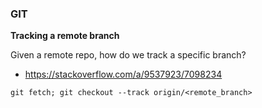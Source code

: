 ### GIT

**Tracking a remote branch**

Given a remote repo, how do we track a specific branch?

- https://stackoverflow.com/a/9537923/7098234

`git fetch; git checkout --track origin/<remote_branch>`

